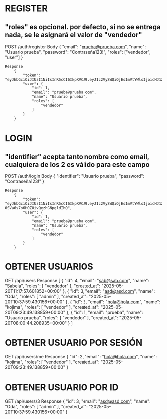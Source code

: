 #   REGISTER
##  "roles" es opcional. por defecto, si no se entrega nada, se le asignará el valor de "vendedor"
POST /auth/register
    Body
        {
            "email": "prueba@prueba.com",
            "name": "Usuario prueba",
            "password": "Contraseña123!",
            "roles": ["vendedor", "user"] 
        }  

    Response
        {
            "token": "eyJhbGciOiJIUzI1NiIsInR5cCI6IkpXVCJ9.eyJ1c2VySWQiOjEsImVtYWlsIjoicHJ1ZWJhIiwicm9sZXMiOlsidmVuZGVkb3IiXSwidG9rZW5WZXJzaW9uIjoxLCJpYXQiOjE3NDc3MjgwNDQsImV4cCI6MTc0ODMzMjg0NH0.95RW9ehiJaxTqZQoGzKxprJqtIA3fFvApiVNBOf98qY",
            "user": {
                "id": 1,
                "email": "prueba@prueba.com",
                "name": "Usuario prueba",
                "roles": [
                    "vendedor"
                ]
            }
        }

#   LOGIN
## "identifier" acepta tanto nombre como email, cualquiera de los 2 es válido para este campo
POST /auth/login
    Body
        {
            "identifier": "Usuario prueba", 
            "password": "Contraseña123!"
        }

    Response
        {
            "token": "eyJhbGciOiJIUzI1NiIsInR5cCI6IkpXVCJ9.eyJ1c2VySWQiOjEsImVtYWlsIjoicHJ1ZWJhIiwicm9sZXMiOlsidmVuZGVkb3IiXSwidG9rZW5WZXJzaW9uIjoyLCJpYXQiOjE3NDc3MjgyNzAsImV4cCI6MTc0ODMzMzA3MH0.CCxOK4HwI2ljvV-0SVa6s7o6HOZ8ivQezhGNpgldIhQ",
            "user": {
                "id": 1,
                "email": "prueba@prueba.com",
                "name": "Usuario prueba",
                "roles": [
                    "vendedor"
                ]
            }
        }

#   OBTENER USUARIOS
GET /api/users
    Response
        [
            {
                "id": 4,
                "email": "sab@sab.com",
                "name": "Sabela",
                "roles": [
                    "vendedor"
                ],
                "created_at": "2025-05-20T11:17:57.601852+00:00"
            },
            {
                "id": 3,
                "email": "asd@asd.com",
                "name": "Oda",
                "roles": [
                    "admin"
                ],
                "created_at": "2025-05-20T10:37:59.430156+00:00"
            },
            {
                "id": 2,
                "email": "hola@hola.com",
                "name": "kojima",
                "roles": [
                    "vendedor"
                ],
                "created_at": "2025-05-20T09:23:49.138859+00:00"
            },
            {
                "id": 1,
                "email": "prueba",
                "name": "Usuario prueba",
                "roles": [
                    "vendedor"
                ],
                "created_at": "2025-05-20T08:00:44.208935+00:00"
            }
        ]

#   OBTENER USUARIO POR SESIÓN
GET /api/users/me
    Response
        {
            "id": 2,
            "email": "hola@hola.com",
            "name": "kojima",
            "roles": [
                "vendedor"
            ],
            "created_at": "2025-05-20T09:23:49.138859+00:00"
        }

#   OBTENER USUARIO POR ID
GET /api/users/3
    Response
        {
            "id": 3,
            "email": "asd@asd.com",
            "name": "Oda",
            "roles": [
                "admin"
            ],
            "created_at": "2025-05-20T10:37:59.430156+00:00"
        }